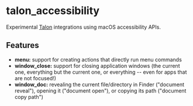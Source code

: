 # talon_accessibility

Experimental [Talon](https://talonvoice.com/) integrations using macOS accessibility APIs.

## Features

- **menu:** support for creating actions that directly run menu commands 
- **window_close:** support for closing application windows (the current one, everything but the current one, or everything -- even for apps that are not focused!)
- **window_doc:** revealing the current file/directory in Finder ("document reveal"), opening it ("document open"), or copying its path ("document copy path")
